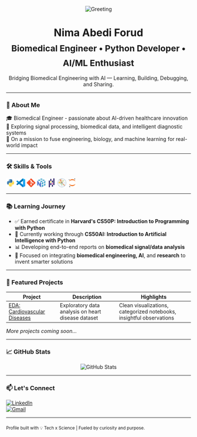<p align="center">
  <img src="https://img.shields.io/badge/Hi 👋-I'm%20Nima-orange" alt="Greeting"/>
</p>

<h1 align="center">Nima Abedi Forud<br><sub>Biomedical Engineer • Python Developer • AI/ML Enthusiast</sub></h1>

<p align="center">
  Bridging Biomedical Engineering with AI — Learning, Building, Debugging, and Sharing.
</p>

---

### 🧠 About Me
🎓 Biomedical Engineer - passionate about AI-driven healthcare innovation  
🔬 Exploring signal processing, biomedical data, and intelligent diagnostic systems  
🚀 On a mission to fuse engineering, biology, and machine learning for real-world impact  

---

### 🛠 Skills & Tools

<code><img height="24" src="https://raw.githubusercontent.com/devicons/devicon/master/icons/python/python-original.svg" alt="Python"/></code>
<code><img height="24" src="https://raw.githubusercontent.com/devicons/devicon/master/icons/vscode/vscode-original.svg" alt="VSCode"/></code>
<code><img height="24" src="https://raw.githubusercontent.com/devicons/devicon/master/icons/git/git-original.svg" alt="Git"/></code>
<code><img height="24" src="https://raw.githubusercontent.com/devicons/devicon/master/icons/numpy/numpy-original.svg" alt="NumPy"/></code>
<code><img height="24" src="https://raw.githubusercontent.com/devicons/devicon/master/icons/pandas/pandas-original.svg" alt="Pandas"/></code>
<code><img height="24" src="https://raw.githubusercontent.com/devicons/devicon/master/icons/matplotlib/matplotlib-original.svg" alt="Matplotlib"/></code>
<code><img height="24" src="https://raw.githubusercontent.com/devicons/devicon/master/icons/jupyter/jupyter-original.svg" alt="Jupyter Notebook"/></code>

---

### 📚 Learning Journey
- ✅ Earned certificate in **Harvard's CS50P: Introduction to Programming with Python**
- 🧠 Currently working through **CS50AI: Introduction to Artificial Intelligence with Python**
- 📊 Developing end-to-end reports on **biomedical signal/data analysis**
- 🧪 Focused on integrating **biomedical engineering, AI**, and **research** to invent smarter solutions

---

### 🔭 Featured Projects

| Project | Description | Highlights |
|--------|-------------|------------|
| [EDA: Cardiovascular Diseases](https://github.com/Nimaabediforud/EDA-Heart-Diseases-Project) | Exploratory data analysis on heart disease dataset | Clean visualizations, categorized notebooks, insightful observations |

*More projects coming soon...*

---

### 📈 GitHub Stats
<p align="center">
  <img src="https://github-readme-stats.vercel.app/api?username=Nimaabediforud&show_icons=true&theme=vision-friendly-dark&hide_border=true" alt="GitHub Stats"/>
</p>

---

### 📫 Let's Connect

[![LinkedIn](https://img.shields.io/badge/LinkedIn-NimaAbediForud-blue?logo=linkedin&logoColor=white)](https://www.linkedin.com/in/nima-abedi-forud-625205325)  
[![Gmail](https://img.shields.io/badge/Email-NimaAbediForud-red?logo=gmail&logoColor=white)](mailto:Nimaabediforud@gmail.com)

---

<sub>Profile built with 💡 Tech x Science | Fueled by curiosity and purpose.</sub>
